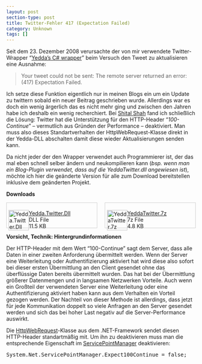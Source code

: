 ```yaml
---
layout: post
section-type: post
title: Twitter-Fehler 417 (Expectation Failed)
category: Unknown
tags: []
---
```

<p>Seit dem 23. Dezember 2008 verursachte der von mir verwendete Twitter-Wrapper “<a href="http://devblog.yedda.com/index.php/twitter-c-library/" target="_blank">Yedda’s C# wrapper</a>” beim Versuch den Tweet zu aktualisieren eine Ausnahme:</p>  <blockquote>   <p>Your tweet could not be sent: The remote server returned an error: (417) Expectation Failed.</p> </blockquote>  <p>Ich setze diese Funktion eigentlich nur in meinen Blogs ein um ein Update zu twittern sobald ein neuer Beitrag geschrieben wurde. Allerdings war es doch ein wenig ärgerlich das es nicht mehr ging und zwischen den Jahren habe ich deshalb ein wenig recherchiert. Bei <a href="http://blogs.msdn.com/shitals/archive/2008/12/27/9254245.aspx" target="_blank">Shital Shah</a> fand ich schließlich die Lösung: Twitter hat die Unterstützung für den HTTP-Header “<em>100-Continue</em>” – vermutlich aus Gründen der Performance – deaktiviert. Man muss also dieses Standartverhalten der HttpWebRequest-Klasse direkt in der Yedda-DLL abschalten damit diese wieder Aktualisierungen senden kann.</p>  <p>Da nicht jeder der den Wrapper verwendet auch Programmierer ist, der das mal eben schnell selber ändern und neukompilieren kann (<em>bsp. wenn man ein Blog-Plugin verwendet, dass auf die YeddaTwitter.dll angewiesen ist</em>), möchte ich hier die geänderte Version für alle zum Download bereitstellen inklusive dem geänderten Projekt.</p>  <p><strong>Downloads</strong></p>  <div style="border-right: #ccc 1px solid; padding-right: 5px; border-top: #ccc 1px solid; padding-left: 5px; float: left; padding-bottom: 5px; border-left: #ccc 1px solid; width: 230px; padding-top: 5px; border-bottom: #ccc 1px solid; height: 56px">   <p><a href="http://adef3a.bay.livefilestore.com/y1p64QoPL_BCzbA6m8rRRtQ71x9s-33GaYF7pNuXMPqDEcLfB0_0sLXgyxzT4dKlbfVPNwkgATKU2s/Yedda.Twitter.dll" target="_blank"><img title="Yedda.Twitter.Dll" style="border-top-width: 0px; display: inline; border-left-width: 0px; border-bottom-width: 0px; margin-left: 0px; margin-right: 0px; border-right-width: 0px" height="54" alt="Yedda.Twitter.Dll" src="http://anheledirwp.blob.core.windows.net/wordpress/2009/01/Default.png" width="54" align="left" border="0" /></a> <a href="http://adef3a.bay.livefilestore.com/y1p64QoPL_BCzbA6m8rRRtQ71x9s-33GaYF7pNuXMPqDEcLfB0_0sLXgyxzT4dKlbfVPNwkgATKU2s/Yedda.Twitter.dll" target="_blank">Yedda.Twitter.Dll</a>       <br />DLL File       <br />11.5 KB</p> </div>  <div style="border-right: #ccc 1px solid; padding-right: 5px; border-top: #ccc 1px solid; padding-left: 5px; float: right; padding-bottom: 5px; border-left: #ccc 1px solid; width: 230px; padding-top: 5px; border-bottom: #ccc 1px solid; height: 56px">   <p><a href="http://adef3a.bay.livefilestore.com/y1pFcVU_XKzTLVxwZVf89c830R2XL6Pd_Akoj43e1gfg80yAOUYSrPLI-w1XhlxZ1S78Fqgh9c0fag/YeddaTwitter.7z?download" target="_blank"><img title="YeddaTwitter.7z" style="border-top-width: 0px; display: inline; border-left-width: 0px; border-bottom-width: 0px; margin-left: 0px; margin-right: 0px; border-right-width: 0px" height="54" alt="YeddaTwitter.7z" src="http://anheledirwp.blob.core.windows.net/wordpress/2009/01/Default.png" width="54" align="left" border="0" /></a> <a href="http://adef3a.bay.livefilestore.com/y1pFcVU_XKzTLVxwZVf89c830R2XL6Pd_Akoj43e1gfg80yAOUYSrPLI-w1XhlxZ1S78Fqgh9c0fag/YeddaTwitter.7z?download" target="_blank">YeddaTwitter.7z</a>       <br />7z File       <br />4.8 KB</p> </div>  <p style="clear: both"><strong></strong></p>  <p style="clear: both"><strong>Vorsicht, Technik: Hintergrundinformationen</strong></p>  <p>Der HTTP-Header mit dem Wert “100-Continue” sagt dem Server, dass alle Daten in einer zweiten Anforderung übermittelt werden. Wenn der Server eine Weiterleitung oder Authentifizierung aktiviert hat wird diese also sofort bei dieser ersten Übermittlung an den Client gesendet ohne das überflüssige Daten bereits übermittelt wurden. Das hat bei der Übermittlung größerer Datenmengen und in langsamen Netzwerken Vorteile. Auch wenn ein Großteil der verwendeten Server eine Weiterleitung oder eine Authentifizierung aktiviert haben kann aus dem Verhalten ein Vorteil gezogen werden. Der Nachteil von dieser Methode ist allerdings, dass jetzt für jede Kommunikation doppelt so viele Anfragen an den Server gesendet werden und sich das bei hoher Last negativ auf die Server-Performance auswirkt.</p>  <p>Die <a href="http://msdn.microsoft.com/en-us/library/system.net.httpwebrequest.aspx" target="_blank">HttpWebRequest</a>-Klasse aus dem .NET-Framework sendet diesen HTTP-Header standartmäßig mit. Um ihn zu deaktivieren muss man die entsprechende Eigenschaft im <a href="http://msdn.microsoft.com/en-us/library/system.net.servicepointmanager.aspx" target="_blank">ServicePointManager</a> deaktivieren:</p>  <div class="wlWriterEditableSmartContent" id="scid:812469c5-0cb0-4c63-8c15-c81123a09de7:9aeb1d4e-1636-49fc-b0b1-51bce3a6174d" style="padding-right: 0px; display: inline; padding-left: 0px; float: none; padding-bottom: 0px; margin: 0px; padding-top: 0px"><pre name="code" class="c#:nogutter:nocontrols">System.Net.ServicePointManager.Expect100Continue = false;</pre></div>
